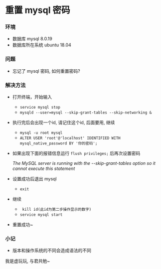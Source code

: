 # 重置 mysql 密码

### 环境

  - 数据库 mysql 8.0.19
  - 数据库所在系统 ubuntu 18.04

### 问题

  - 忘记了 mysql 密码, 如何重置密码?

### 解决方法
  - 打开终端，开始输入

    - ``` service mysql stop ```
    - ``` mysqld --user=mysql --skip-grant-tables --skip-networking & ```
  - 执行完后会出现一个id, 请记住这个id, 后面要用, 继续
    - ``` mysql -u root mysql ```
    - ``` ALTER USER 'root'@'localhost' IDENTIFIED WITH mysql_native_password BY '你的密码'; ```
  - 如果出现下面的报错信息运行 ``` flush privileges; ``` 后再次设置密码

     *The MySQL server is running with the --skip-grant-tables option so it cannot execute this statement*
  - 设置成功后退出 mysql
    - ``` exit ```
  - 继续
    - ``` kill id(此id为第二步操作显示的数字)```
    - ``` service mysql start ```
  - 重置成功~
  
### 小记
  - 版本和操作系统的不同会造成语法的不同


我是虚玩玩, 与君共勉~
